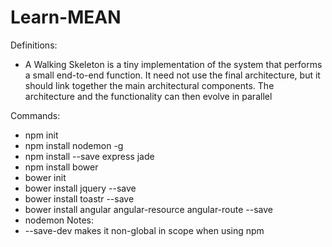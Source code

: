 Learn-MEAN
==========

Definitions:

* A Walking Skeleton is a tiny implementation of the system that performs a small end-to-end function.  It need not use the final architecture, but it should link together the main architectural components.  The architecture and the functionality can then evolve in parallel

Commands:

* npm init
* npm install nodemon -g 
* npm install --save express jade
* npm install bower
* bower init
* bower install jquery --save
* bower install toastr --save
* bower install angular angular-resource angular-route --save
* nodemon 
Notes:
* --save-dev makes it non-global in scope when using npm
